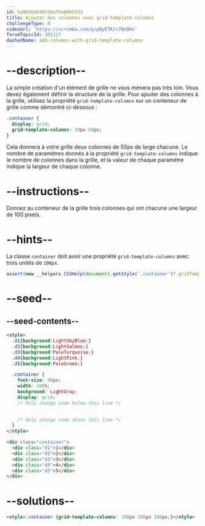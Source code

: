 ```yaml
---
id: 5a9036d038fddaf9a66b5d32
title: Ajouter des colonnes avec grid-template-columns
challengeType: 0
videoUrl: 'https://scrimba.com/p/pByETK/c7NzDHv'
forumTopicId: 301117
dashedName: add-columns-with-grid-template-columns
---
```


# --description--

La simple création d'un élément de grille ne vous mènera pas très loin. Vous devez également définir la structure de la grille. Pour ajouter des colonnes à la grille, utilisez la propriété `grid-template-columns` sur un conteneur de grille comme démontré ci-dessous :

```css
.container {
  display: grid;
  grid-template-columns: 50px 50px;
}
```

Cela donnera à votre grille deux colonnes de 50px de large chacune. Le nombre de paramètres donnés à la propriété `grid-template-columns` indique le nombre de colonnes dans la grille, et la valeur de chaque paramètre indique la largeur de chaque colonne.

# --instructions--

Donnez au conteneur de la grille trois colonnes qui ont chacune une largeur de 100 pixels.

# --hints--

La classe `container` doit avoir une propriété `grid-template-columns` avec trois unités de `100px`.

```js
assert(new __helpers.CSSHelp(document).getStyle('.container')?.gridTemplateColumns === '100px 100px 100px');
```

# --seed--

## --seed-contents--

```html
<style>
  .d1{background:LightSkyBlue;}
  .d2{background:LightSalmon;}
  .d3{background:PaleTurquoise;}
  .d4{background:LightPink;}
  .d5{background:PaleGreen;}

  .container {
    font-size: 40px;
    width: 100%;
    background: LightGray;
    display: grid;
    /* Only change code below this line */

    
    /* Only change code above this line */
  }
</style>

<div class="container">
  <div class="d1">1</div>
  <div class="d2">2</div>
  <div class="d3">3</div>
  <div class="d4">4</div>
  <div class="d5">5</div>
</div>
```

# --solutions--

```html
<style>.container {grid-template-columns: 100px 100px 100px;}</style>
```
